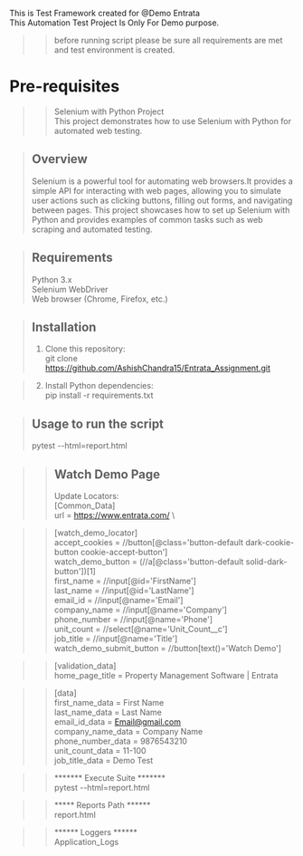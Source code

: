 
This is Test Framework created for @Demo Entrata \
This Automation Test Project Is Only For Demo purpose.
>> before running script please be sure all requirements are met and test environment is created.

# Pre-requisites
>> Selenium with Python Project \
>This project demonstrates how to use Selenium with Python for automated web testing.

> ## Overview
>Selenium is a powerful tool for automating web browsers.It provides a simple API for interacting with web pages, 
allowing you to simulate user actions such as clicking buttons, filling out forms, and navigating between pages.
This project showcases how to set up Selenium with Python and provides examples of common tasks such as web scraping and automated testing.

> ## Requirements
> Python 3.x \
> Selenium WebDriver \
> Web browser (Chrome, Firefox, etc.)

> ## Installation
>1. Clone this repository: \
    git clone https://github.com/AshishChandra15/Entrata_Assignment.git

>2. Install Python dependencies: \
>pip install -r requirements.txt

>## Usage to run the script
> pytest --html=report.html 

>> ## Watch Demo Page
>> Update Locators:\
>> [Common_Data]\
>> url = https://www.entrata.com/ \

>> [watch_demo_locator] \
>accept_cookies = //button[@class='button-default dark-cookie-button cookie-accept-button'] \
>watch_demo_button = (//a[@class='button-default solid-dark-button'])[1] \
>first_name = //input[@id='FirstName'] \
>last_name = //input[@id='LastName'] \
>email_id = //input[@name='Email'] \
>company_name = //input[@name='Company'] \
>phone_number  = //input[@name='Phone'] \
>unit_count = //select[@name='Unit_Count__c'] \
>job_title = //input[@name='Title'] \
>watch_demo_submit_button = //button[text()='Watch Demo'] 

>> [validation_data] \
>home_page_title = Property Management Software | Entrata 

>> [data] \
>first_name_data = First Name \
>last_name_data = Last Name \
>email_id_data = Email@gmail.com \
>company_name_data = Company Name \
>phone_number_data = 9876543210 \
>unit_count_data = 11-100 \
>job_title_data = Demo Test

>> ******* Execute Suite *******\
> pytest --html=report.html

>> ***** Reports Path ******\
> report.html

>> ****** Loggers ******\
> Application_Logs
